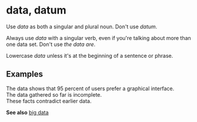 # data, datum

Use *data* as both a singular and plural noun. Don't use *datum*.

Always use *data* with a singular verb, even if you're talking about more than one data set. Don't use *the data are*. 

Lowercase *data* unless it's at the beginning of a sentence or phrase. 

## Examples

The data shows that 95 percent of users prefer a graphical interface.  
The data gathered so far is incomplete.  
These facts contradict earlier data. 

**See also** [big data](../b/big-data.md)
